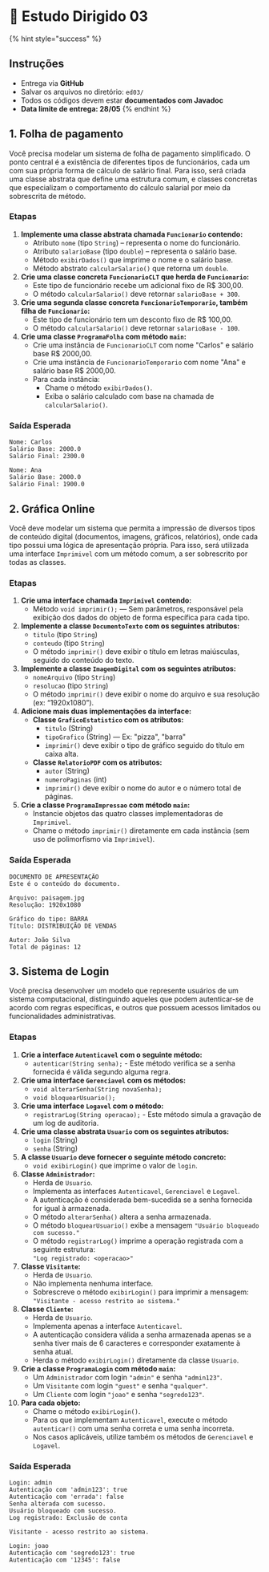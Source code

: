 # 📄 Estudo Dirigido 03

{% hint style="success" %}
## Instruções

* Entrega via **GitHub**
* Salvar os arquivos no diretório: `ed03/`
* Todos os códigos devem estar **documentados com Javadoc**
* **Data limite de entrega: 28/05**
{% endhint %}

## 1. Folha de pagamento

Você precisa modelar um sistema de folha de pagamento simplificado. O ponto central é a existência de diferentes tipos de funcionários, cada um com sua própria forma de cálculo de salário final. Para isso, será criada uma classe abstrata que define uma estrutura comum, e classes concretas que especializam o comportamento do cálculo salarial por meio da sobrescrita de método.

### **Etapas**

1. **Implemente uma classe abstrata chamada `Funcionario` contendo:**
   * Atributo `nome` (tipo `String`) – representa o nome do funcionário.
   * Atributo `salarioBase` (tipo `double`) – representa o salário base.
   * Método `exibirDados()` que imprime o nome e o salário base.
   * Método abstrato `calcularSalario()` que retorna um `double`.
2. **Crie uma classe concreta `FuncionarioCLT` que herda de `Funcionario`:**
   * Este tipo de funcionário recebe um adicional fixo de R$ 300,00.
   * O método `calcularSalario()` deve retornar `salarioBase + 300`.
3. **Crie uma segunda classe concreta `FuncionarioTemporario`, também filha de `Funcionario`:**
   * Este tipo de funcionário tem um desconto fixo de R$ 100,00.
   * O método `calcularSalario()` deve retornar `salarioBase - 100`.
4. **Crie uma classe `ProgramaFolha` com método `main`:**
   * Crie uma instância de `FuncionarioCLT` com nome "Carlos" e salário base R$ 2000,00.
   * Crie uma instância de `FuncionarioTemporario` com nome "Ana" e salário base R$ 2000,00.
   * Para cada instância:
     * Chame o método `exibirDados()`.
     * Exiba o salário calculado com base na chamada de `calcularSalario()`.

### **Saída Esperada**

```
Nome: Carlos
Salário Base: 2000.0
Salário Final: 2300.0

Nome: Ana
Salário Base: 2000.0
Salário Final: 1900.0
```

## 2. Gráfica Online

Você deve modelar um sistema que permita a impressão de diversos tipos de conteúdo digital (documentos, imagens, gráficos, relatórios), onde cada tipo possui uma lógica de apresentação própria. Para isso, será utilizada uma interface `Imprimivel` com um método comum, a ser sobrescrito por todas as classes.

### **Etapas**

1. **Crie uma interface chamada `Imprimivel` contendo:**
   * Método `void imprimir();` — Sem parâmetros, responsável pela exibição dos dados do objeto de forma específica para cada tipo.
2. **Implemente a classe `DocumentoTexto` com os seguintes atributos:**
   * `titulo` (tipo `String`)
   * `conteudo` (tipo `String`)
   * O método `imprimir()` deve exibir o título em letras maiúsculas, seguido do conteúdo do texto.
3. **Implemente a classe `ImagemDigital` com os seguintes atributos:**
   * `nomeArquivo` (tipo `String`)
   * `resolucao` (tipo `String`)
   * O método `imprimir()` deve exibir o nome do arquivo e sua resolução (ex: “1920x1080”).
4. **Adicione mais duas implementações da interface:**
   * **Classe `GraficoEstatistico` com os atributos:**
     * `titulo` (String)
     * `tipoGrafico` (String) — Ex: "pizza", "barra"
     * `imprimir()` deve exibir o tipo de gráfico seguido do título em caixa alta.
   * **Classe `RelatorioPDF` com os atributos:**
     * `autor` (String)
     * `numeroPaginas` (int)
     * `imprimir()` deve exibir o nome do autor e o número total de páginas.
5. **Crie a classe `ProgramaImpressao` com método `main`:**
   * Instancie objetos das quatro classes implementadoras de `Imprimivel`.
   * Chame o método `imprimir()` diretamente em cada instância (sem uso de polimorfismo via `Imprimivel`).

### **Saída Esperada**

```
DOCUMENTO DE APRESENTAÇÃO
Este é o conteúdo do documento.

Arquivo: paisagem.jpg
Resolução: 1920x1080

Gráfico do tipo: BARRA
Título: DISTRIBUIÇÃO DE VENDAS

Autor: João Silva
Total de páginas: 12
```

## 3. Sistema de Login

Você precisa desenvolver um modelo que represente usuários de um sistema computacional, distinguindo aqueles que podem autenticar-se de acordo com regras específicas, e outros que possuem acessos limitados ou funcionalidades administrativas.&#x20;

### **Etapas**

1. **Crie a interface `Autenticavel` com o seguinte método:**
   * `autenticar(String senha);` - Este método verifica se a senha fornecida é válida segundo alguma regra.
2. **Crie uma interface `Gerenciavel` com os métodos:**
   * `void alterarSenha(String novaSenha);`
   * `void bloquearUsuario();`
3. **Crie uma interface `Logavel` com o método:**
   * `registrarLog(String operacao);` - Este método simula a gravação de um log de auditoria.
4. **Crie uma classe abstrata `Usuario` com os seguintes atributos:**
   * `login` (String)
   * `senha` (String)
5. **A classe `Usuario` deve fornecer o seguinte método concreto:**
   * `void exibirLogin()` que imprime o valor de `login`.
6. **Classe `Administrador`:**
   * Herda de `Usuario`.
   * Implementa as interfaces `Autenticavel`, `Gerenciavel` e `Logavel`.
   * A autenticação é considerada bem-sucedida se a senha fornecida for igual à armazenada.
   * O método `alterarSenha()` altera a senha armazenada.
   * O método `bloquearUsuario()` exibe a mensagem `"Usuário bloqueado com sucesso."`
   * O método `registrarLog()` imprime a operação registrada com a seguinte estrutura:\
     `"Log registrado: <operacao>"`
7. **Classe `Visitante`:**
   * Herda de `Usuario`.
   * Não implementa nenhuma interface.
   * Sobrescreve o método `exibirLogin()` para imprimir a mensagem:\
     `"Visitante - acesso restrito ao sistema."`
8. **Classe `Cliente`:**
   * Herda de `Usuario`.
   * Implementa apenas a interface `Autenticavel`.
   * A autenticação considera válida a senha armazenada apenas se a senha tiver mais de 6 caracteres e corresponder exatamente à senha atual.
   * Herda o método `exibirLogin()` diretamente da classe `Usuario`.
9. **Crie a classe `ProgramaLogin` com método `main`:**
   * Um `Administrador` com login `"admin"` e senha `"admin123"`.
   * Um `Visitante` com login `"guest"` e senha `"qualquer"`.
   * Um `Cliente` com login `"joao"` e senha `"segredo123"`.
10. **Para cada objeto:**
    * Chame o método `exibirLogin()`.
    * Para os que implementam `Autenticavel`, execute o método `autenticar()` com uma senha correta e uma senha incorreta.
    * Nos casos aplicáveis, utilize também os métodos de `Gerenciavel` e `Logavel`.

### **Saída Esperada**

```
Login: admin
Autenticação com 'admin123': true
Autenticação com 'errada': false
Senha alterada com sucesso.
Usuário bloqueado com sucesso.
Log registrado: Exclusão de conta

Visitante - acesso restrito ao sistema.

Login: joao
Autenticação com 'segredo123': true
Autenticação com '12345': false
```
